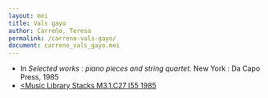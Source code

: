 ```yaml
---
layout: mei
title: Vals gayo
author: Carreño, Teresa
permalink: /carreno-vals-gayo/
document: carreno_vals_gayo.mei
---
```


- In *Selected works : piano pieces and string quartet.* New York : Da Capo Press, 1985
- <a href="https://tufts-primo.hosted.exlibrisgroup.com/primo-explore/fulldisplay?docid=01TUN_ALMA21106777390003851&context=L&vid=01TUN&lang=en_US&search_scope=EVERYTHING&adaptor=Local%20Search%20Engine&tab=everything&query=any,contains,Selected%20works%20:%20piano%20pieces%20and%20string%20quartet%20Carreno&sortby=rank&offset=0" target="_blank"><Music Library Stacks M3.1.C27 I55 1985</a>
